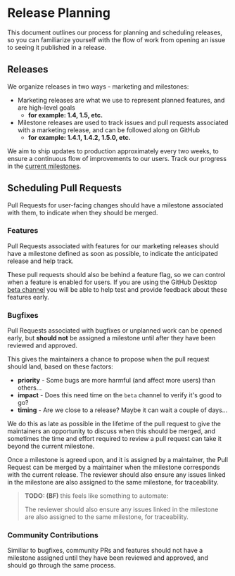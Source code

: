 # Release Planning

This document outlines our process for planning and scheduling releases, so you
can familiarize yourself with the flow of work from opening an issue to seeing
it published in a release.

## Releases

We organize releases in two ways - marketing and milestones:

 - Marketing releases are what we use to represent planned features, and are
   high-level goals
      - **for example: 1.4, 1.5, etc.**
 - Milestone releases are used to track issues and pull requests associated
   with a marketing release, and can be followed along on GitHub
      - **for example: 1.4.1, 1.4.2, 1.5.0, etc.**

We aim to ship updates to production approximately every two weeks, to ensure a continuous
flow of improvements to our users. Track our progress in the [current milestones](https://github.com/desktop/desktop/milestones?direction=desc&sort=completeness&state=open).

## Scheduling Pull Requests

Pull Requests for user-facing changes should have a milestone associated with
them, to indicate when they should be merged.

### Features

Pull Requests associated with features for our marketing releases should have a
milestone defined as soon as possible, to indicate the anticipated release and
help track.

These pull requests should also be behind a feature flag, so we can control when
a feature is enabled for users. If you are using the GitHub Desktop
[beta channel](https://github.com/desktop/desktop#beta-channel)
you will be able to help test and provide feedback about these features early.

### Bugfixes

Pull Requests associated with bugfixes or unplanned work can be opened early,
but **should not** be assigned a milestone until after they have been reviewed and
approved.

This gives the maintainers a chance to propose when the pull request should land, based on
these factors:

 - **priority** - Some bugs are more harmful (and affect more users) than
   others...
 - **impact** - Does this need time on the `beta` channel to verify it's good to
   go?
 - **timing** - Are we close to a release? Maybe it can wait a couple of days...

We do this as late as possible in the lifetime of the pull request to give the
maintainers an opportunity to discuss when this should be merged, and sometimes
the time and effort required to review a pull request can take it beyond the
current milestone.

Once a milestone is agreed upon, and it is assigned by a maintainer, the Pull
Request can be merged by a maintainer when the milestone corresponds with the
current release. The reviewer should also ensure any issues linked in the
milestone are also assigned to the same milestone, for traceability.

> **TODO: (BF)** this feels like something to automate:
>
> The reviewer should also ensure any issues linked in the milestone are also
assigned to the same milestone, for traceability.

### Community Contributions

Similiar to bugfixes, community PRs and features should not have a milestone
assigned until they have been reviewed and approved, and should go through the
same process.
